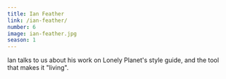 ```yaml
---
title: Ian Feather
link: /ian-feather/
number: 6
image: ian-feather.jpg
season: 1
---
```


Ian talks to us about his work on Lonely Planet's style guide, and the tool that makes it "living".
